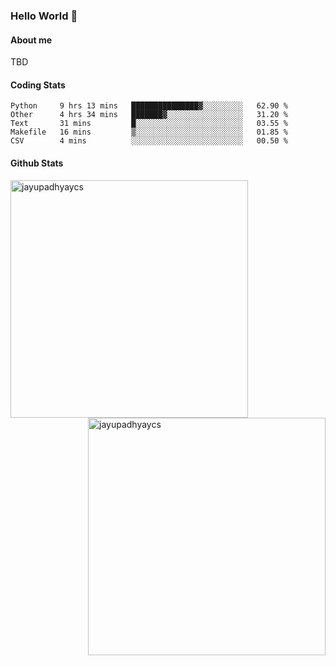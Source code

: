 ### Hello World 👋
#### About me
TBD
#### Coding Stats
<!--START_SECTION:waka-->

```text
Python     9 hrs 13 mins   ███████████████▓░░░░░░░░░   62.90 %
Other      4 hrs 34 mins   ███████▓░░░░░░░░░░░░░░░░░   31.20 %
Text       31 mins         █░░░░░░░░░░░░░░░░░░░░░░░░   03.55 %
Makefile   16 mins         ▒░░░░░░░░░░░░░░░░░░░░░░░░   01.85 %
CSV        4 mins          ░░░░░░░░░░░░░░░░░░░░░░░░░   00.50 %
```

<!--END_SECTION:waka-->
#### Github Stats

<p  ><img align="left" src="https://github-readme-stats.vercel.app/api/top-langs?username=jayupadhyaycs&theme=tokyonight&show_icons=true&locale=en&layout=compact" alt="jayupadhyaycs" width="380px"  /> 
<img align="right" src="https://github-readme-streak-stats.herokuapp.com/?user=jayupadhyaycs&theme=tokyonight&" alt="jayupadhyaycs" width="380px"/>
</p>




<!--
**JayUpadhyayCS/JayUpadhyayCS** is a ✨ _special_ ✨ repository because its `README.md` (this file) appears on your GitHub profile.

Here are some ideas to get you started:

- 🔭 I’m currently working on ...
- 🌱 I’m currently learning ...
- 👯 I’m looking to collaborate on ...
- 🤔 I’m looking for help with ...
- 💬 Ask me about ...
- 📫 How to reach me: ...
- 😄 Pronouns: ...
- ⚡ Fun fact: ...
-->
